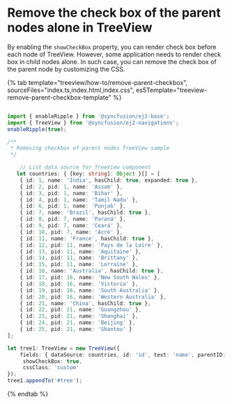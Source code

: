 # Remove the check box of the parent nodes alone in TreeView

By enabling the `showCheckBox` property, you can render check box before each node of TreeView. However, some application needs to render check box in child nodes alone. In such case, you can remove the check box of the parent node by customizing the CSS.

{% tab template="treeview/how-to/remove-parent-checkbox", sourceFiles="index.ts,index.html,index.css", es5Template="treeview-remove-parent-checkbox-template" %}

```typescript

import { enableRipple } from '@syncfusion/ej2-base';
import { TreeView } from '@syncfusion/ej2-navigations';
enableRipple(true);

/**
 * Removing checkbox of parent nodes TreeView sample
 */

    // List data source for TreeView component
   let countries: { [key: string]: Object }[] = [
    { id: 1, name: 'India', hasChild: true, expanded: true },
    { id: 2, pid: 1, name: 'Assam' },
    { id: 3, pid: 1, name: 'Bihar' },
    { id: 4, pid: 1, name: 'Tamil Nadu' },
    { id: 6, pid: 1, name: 'Punjab' },
    { id: 7, name: 'Brazil', hasChild: true },
    { id: 8, pid: 7, name: 'Paraná' },
    { id: 9, pid: 7, name: 'Ceará' },
    { id: 10, pid: 7, name: 'Acre' },
    { id: 11, name: 'France', hasChild: true },
    { id: 12, pid: 11, name: 'Pays de la Loire' },
    { id: 13, pid: 11, name: 'Aquitaine' },
    { id: 14, pid: 11, name: 'Brittany' },
    { id: 15, pid: 11, name: 'Lorraine' },
    { id: 16, name: 'Australia', hasChild: true },
    { id: 17, pid: 16, name: 'New South Wales' },
    { id: 18, pid: 16, name: 'Victoria' },
    { id: 19, pid: 16, name: 'South Australia' },
    { id: 20, pid: 16, name: 'Western Australia' },
    { id: 21, name: 'China', hasChild: true },
    { id: 22, pid: 21, name: 'Guangzhou' },
    { id: 23, pid: 21, name: 'Shanghai' },
    { id: 24, pid: 21, name: 'Beijing' },
    { id: 25, pid: 21, name: 'Shantou' }
];

let tree1: TreeView = new TreeView({
    fields: { dataSource: countries, id: 'id', text: 'name', parentID: 'pid', hasChildren: 'hasChild' },
     showCheckBox: true,
     cssClass: 'custom'
});
tree1.appendTo('#tree');

```

{% endtab %}